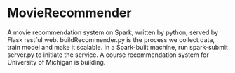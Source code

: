 # MovieRecommender
A movie recommendation system on Spark, written by python, served by Flask restful web. 
buildRecommender.py is the process we collect data, train model and make it scalable.
In a Spark-built machine, run spark-submit server.py to initiate the service.
A course recommendation system for University of Michigan is building.
